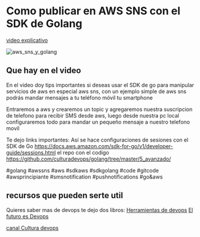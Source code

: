 # Como publicar en AWS SNS con el SDK de Golang


[video explicativo](https://youtu.be/DrtuGgerKxA) 

![aws_sns_y_golang](https://github.com/culturadevops/golang/blob/master/5_avanzado/aws/sns/golang_aws_sns.png)

## Que hay en el video
En el video doy tips importantes si deseas usar el SDK de go para manipular servicios de aws en especial aws sns,
con un ejemplo simple de aws sns podrás mandar mensajes a tu teléfono móvil tu smartphone 

Entraremos a aws y crearemos un topic y agregaremos nuestra suscripcion de telefono para recibir SMS  desde aws, luego  desde nuestra pc local configuraremos todo para mandar un pequeño mensaje a nuestro telefono movil 

Te dejo links importantes:
Así se hace configuraciones de sesiones con el SDK de Go
https://docs.aws.amazon.com/sdk-for-go/v1/developer-guide/sessions.html
el repo con el codigo
https://github.com/culturadevops/golang/tree/master/5_avanzado/


#golang #awssns #aws #sdkaws #sdkgolang #code #gitcode #awsprincipiante #smsnotification #pushnotifications #go&aws

## recursos que pueden serte util

Quieres saber mas de devops te dejo dos libros: 
[Herramientas de devops](https://www.amazon.com/-/es/Jaivic-Villegas-ebook/dp/B081X3HYLX) 
[El futuro es Devops](https://www.amazon.com/-/es/Jaivic-Villegas-ebook/dp/B087MZX1SZ) 

[canal Cultura devops](https://www.youtube.com/channel/UCfJ67eVA7DkKbbIF5ceJDMA) 
